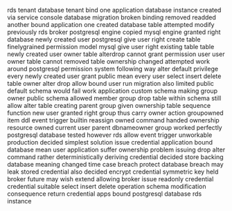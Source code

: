 rds tenant database tenant bind one application database instance created via service console database migration broken binding removed readded another bound application one created database table attempted modify previously rds broker postgresql engine copied mysql engine granted right database newly created user postgresql give user right create table finelygrained permission model mysql give user right existing table table newly created user owner table alterdrop cannot grant permission user user owner table cannot removed table ownership changed attempted work around postgresql permission system following way alter default privilege every newly created user grant public mean every user select insert delete table owner alter drop allow bound user run migration also limited public default schema would fail work application custom schema making group owner public schema allowed member group drop table within schema still allow alter table creating parent group given ownership table sequence function new user granted right group thus carry owner action groupowned item ddl event trigger builtin reassign owned command handed ownership resource owned current user parent dbnameowner group worked perfectly postgresql database tested however rds allow event trigger unworkable production decided simplest solution issue credential application bound database mean user application suffer ownership problem issuing drop alter command rather deterministically deriving credential decided store backing database meaning changed time case breach protect database breach may leak stored credential also decided encrypt credential symmetric key held broker future may wish extend allowing broker issue readonly credential credential suitable select insert delete operation schema modification consequence return credential apps bound postgresql database rds instance